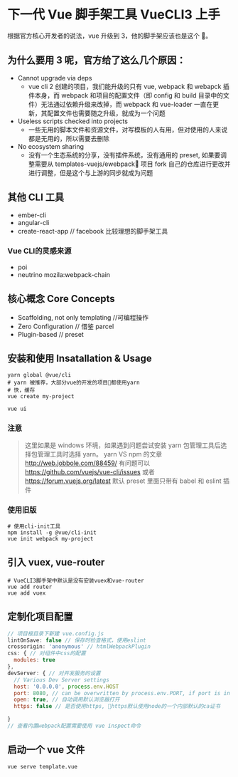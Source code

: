 # 下一代 Vue 脚手架工具 VueCLI3 上手

根据官方核心开发者的说法，vue 升级到 3，他的脚手架应该也是这个 。

## 为什么要用 3 呢，官方给了这么几个原因：

- Cannot upgrade via deps
  - vue cli 2 创建的项目，我们能升级的只有 vue, webpack 和 webapck 插件本身，而 webpack 和项目的配置文件（即 config 和 build 目录中的文件）无法通过依赖升级来改掉，而 webpack 和 vue-loader 一直在更新，其配置文件也需要随之升级，就成为一个问题
- Useless scripts checked into projects
  - 一些无用的脚本文件和资源文件，对写模板的人有用，但对使用的人来说都是无用的，所以需要去删除
- No ecosystem sharing
  - 没有一个生态系统的分享，没有插件系统，没有通用的 preset, 如果要调整需要从 templates-vuejs/ewebpack 项目 fork 自己的仓库进行更改并进行调整，但是这个与上游的同步就成为问题

## 其他 CLI 工具

- ember-cli
- angular-cli
- create-react-app // facebook 比较理想的脚手架工具

### Vue CLI的灵感来源

- poi
- neutrino mozila:webpack-chain

## 核心概念 Core Concepts

- Scaffolding, not only templating //可编程操作
- Zero Configuration // 借鉴 parcel
- Plugin-based // preset

## 安装和使用 Insatallation & Usage

```shell
yarn global @vue/cli
# yarn 被推荐，大部分vue的开发的项目都使用yarn
# 快，缓存
vue create my-project

vue ui
```

### 注意

> 这里如果是 windows 环境，如果遇到问题尝试安装 yarn 包管理工具后选择包管理工具时选择 yarn。
> yarn VS npm 的文章 http://web.jobbole.com/88459/
> 有问题可以 https://github.com/vuejs/vue-cli/issues 或者 https://forum.vuejs.org/latest
> 默认 preset 里面只带有 babel 和 eslint 插件

### 使用旧版

```shell
# 使用cli-init工具
npm install -g @vue/cli-init
vue init webpack my-project
```

## 引入 vuex, vue-router

```shell
# VueCLI3脚手架中默认是没有安装vuex和vue-router
vue add router
vue add vuex
```

## 定制化项目配置

```js
// 项目根目录下新建 vue.config.js
lintOnSave: false // 保存时检查格式，使用eslint
crossorigin: 'anonymous' // htmlWebpackPlugin
css: { // 对组件中css的配置
  modules: true
},
devServer: { // 对开发服务的设置
  // Various Dev Server settings
  host: '0.0.0.0', process.env.HOST
  port: 8080, // can be overwritten by process.env.PORT, if port is in use, a free one will be determined
  open: true, // 自动调用默认浏览器打开
  https: false // 是否使用https, https默认使用node的一个内部默认的ca证书

}
// 查看内置webpack配置需要使用 vue inspect命令
```

## 启动一个 vue 文件

```shell
vue serve template.vue
```
